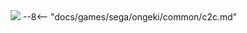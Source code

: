 <img class="header-logo" src="/img/sega/ongeki/refresh/logo.webp">
--8<-- "docs/games/sega/ongeki/common/c2c.md"